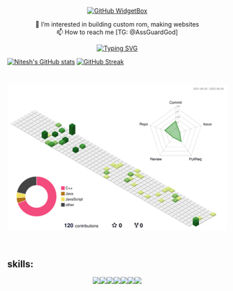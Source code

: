 <div align="center">
  
[![GitHub WidgetBox](https://github-widgetbox.vercel.app/api/profile?username=niteshagrawal&data=followers,repositories,stars,commits)](https://github.com/Jurredr/github-widgetbox)

  
 👀 I’m interested in building custom rom, making websites
  <br/>
 📫 How to reach me [TG: @AssGuardGod]

[![Typing SVG](https://readme-typing-svg.herokuapp.com/?lines=I+am+currently+learning+ionic)](https://git.io/typing-svg)

  
</div>


[![Nitesh's GitHub stats](https://github-readme-stats.vercel.app/api?username=niteshagrawal)](https://github.com/anuraghazra/github-readme-stats&count_private=true&show_icons=true)  [![GitHub Streak](https://github-readme-streak-stats.herokuapp.com/?user=niteshagrawal)](https://git.io/streak-stats)

<br/>

![](./profile-3d-contrib/profile-green-animate.svg)

<br/>

## skills:
<p align="center">
  <img src="https://media3.giphy.com/media/ln7z2eWriiQAllfVcn/200w.webp" width="100"><img src="https://media.giphy.com/media/XEDIHHp3i8bVoEdxd7/giphy.gif" width="100"><img src="https://i.giphy.com/media/eNAsjO55tPbgaor7ma/200w.webp" width="100"><img src="https://i.giphy.com/media/VgGthkhUvGgOit7Y9i/200.webp" width="100"><img src="https://media3.giphy.com/media/kdFc8fubgS31b8DsVu/giphy.webp" width="100"><img src="https://i.giphy.com/media/KzJkzjggfGN5Py6nkT/200.webp" width="100"><img src="https://i.giphy.com/media/IdyAQJVN2kVPNUrojM/200.webp" width="100">
</p>


<br/>

<!---
niteshagrawal/niteshagrawal is a ✨ special ✨ repository because its `README.md` (this file) appears on your GitHub profile.
You can click the Preview link to take a look at your changes.
--->
